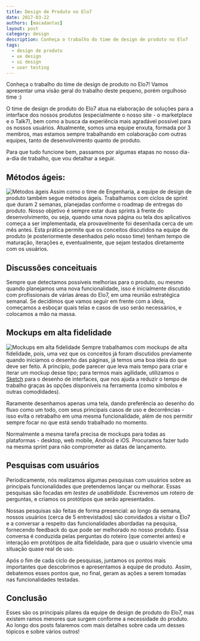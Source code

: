 ```yaml
---
title: Design de Produto no Elo7
date: 2017-03-22
authors: [macadantas]
layout: post
category: design
description: Conheça o trabalho do time de design de produto no Elo7
tags:
  - design de produto
  - ux design
  - ui design
  - user testing
---
```


Conheça o trabalho do time de design de produto no Elo7! Vamos apresentar uma visão geral do trabalho deste pequeno, porém orgulhoso time :)

O time de design de produto do Elo7 atua na elaboração de soluções para a interface dos nossos produtos (especialmente o nosso site - o marketplace e o Talk7), bem como a busca da experiência mais agradável possível para os nossos usuários. Atualmente, somos uma equipe enxuta, formada por 3 membros, mas estamos sempre trabalhando em colaboração com outras equipes, tanto de desenvolvimento quanto de produto.

Para que tudo funcione bem, passamos por algumas etapas no nosso dia-a-dia de trabalho, que vou detalhar a seguir.

## Métodos ágeis:
![Métodos ágeis](../images/design-de-produto-no-elo7-1.png)
Assim como o time de Engenharia, a equipe de design de produto também segue métodos ágeis. Trabalhamos com ciclos de sprint que duram 2 semanas, planejadas conforme o roadmap de entregas do produto. Nosso objetivo é sempre estar duas sprints à frente do desenvolvimento, ou seja, quando uma nova página ou tela dos aplicativos começa a ser implementada, ela provavelmente foi desenhada cerca de um mês antes.
Esta prática permite que os conceitos discutidos na equipe de produto (e posteriormente desenhados pelo nosso time) tenham tempo de maturação, iterações e, eventualmente, que sejam testados diretamente com os usuários.

## Discussões conceituais
Sempre que detectamos possíveis melhorias para o produto, ou mesmo quando planejamos uma nova funcionalidade, isso é inicialmente discutido com profissionais de várias áreas do Elo7, em uma reunião estratégica semanal. Se decidimos que vamos seguir em frente com a ideia, começamos a esboçar quais telas e casos de uso serão necessários, e colocamos a mão na massa.

## Mockups em alta fidelidade
![Mockups em alta fidelidade](../images/design-de-produto-no-elo7-2.png)
Sempre trabalhamos com mockups de alta fidelidade, pois, uma vez que os conceitos já foram discutidos previamente quando iniciamos o desenho das páginas, já temos uma boa ideia do que deve ser feito. A princípio, pode parecer que leva mais tempo para criar e iterar um mockup desse tipo; para termos mais agilidade, utilizamos o [Sketch](https://www.sketchapp.com/) para o desenho de interfaces, que nos ajuda a reduzir o tempo de trabalho graças às opções disponíveis na ferramenta (como símbolos e outras comodidades).

Raramente desenhamos apenas uma tela, dando preferência ao desenho do fluxo como um todo, com seus principais casos de uso e decorrências - isso evita o retrabalho em uma mesma funcionalidade, além de nos permitir sempre focar no que está sendo trabalhado no momento.

Normalmente a mesma tarefa precisa de mockups para todas as plataformas - desktop, web mobile, Android e iOS. Procuramos fazer tudo na mesma sprint para não comprometer as datas de lançamento.

## Pesquisas com usuários
Periodicamente, nós realizamos algumas pesquisas com usuários sobre as principais funcionalidades que pretendemos lançar ou melhorar. Essas pesquisas são focadas em *testes de usabilidade*. Escrevemos um roteiro de perguntas, e criamos os protótipos que serão apresentados.

Nossas pesquisas são feitas de forma presencial: ao longo da semana, nossos usuários (cerca de 5 entrevistados) são convidados a visitar o Elo7 e a conversar a respeito das funcionalidades abordadas na pesquisa, fornecendo feedback do que pode ser melhorado no nosso produto. Essa conversa é conduzida pelas perguntas do roteiro (que comentei antes) e interação em protótipos de alta fidelidade, para que o usuário vivencie uma situação quase real de uso.

Após o fim de cada ciclo de pesquisas, juntamos os pontos mais importantes que descobrimos e apresentamos à equipe de produto. Assim, debatemos esses pontos que, no final, geram as ações a serem tomadas nas funcionalidades testadas.

## Conclusão
Esses são os principais pilares da equipe de design de produto do Elo7, mas existem ramos menores que surgem conforme a necessidade do produto. Ao longo dos posts falaremos com mais detalhes sobre cada um desses tópicos e sobre vários outros!

